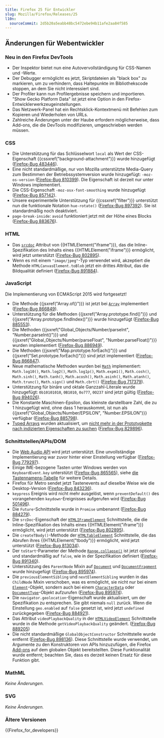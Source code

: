 ```yaml
---
title: Firefox 25 für Entwickler
slug: Mozilla/Firefox/Releases/25
l10n:
  sourceCommit: 2d5b20a5eabb48bc5472ebe94b11afe2aa84f585
---
```


## Änderungen für Webentwickler

### Neu in den Firefox DevTools

- Der Inspektor bietet nun eine Autovervollständigung für CSS-Namen und -Werte.
- Der Debugger ermöglicht es jetzt, Skriptdateien als "black box" zu markieren, um zu verhindern, dass Haltepunkte im Bibliothekscode stoppen, an dem Sie nicht interessiert sind.
- Der Profiler kann nun Profilergebnisse speichern und importieren. "Show Gecko Platform Data" ist jetzt eine Option in den Firefox-Entwicklerwerkzeugeinstellungen.
- Das Netzwerk-Panel hat ein Rechtsklick-Kontextmenü mit Befehlen zum Kopieren und Wiederholen von URLs.
- Zahlreiche Änderungen unter der Haube erfordern möglicherweise, dass Add-ons, die die DevTools modifizieren, umgeschrieben werden müssen.

### CSS

- Die Unterstützung für das Schlüsselwort `local` als Wert der CSS-Eigenschaft {{cssxref("background-attachment")}} wurde hinzugefügt ([Firefox-Bug 483446](https://bugzil.la/483446)).
- Eine nicht standardmäßige, nur von Mozilla unterstützte Media-Query zum Bestimmen der Betriebssystemversion wurde hinzugefügt: `-moz-os-version` ([Firefox-Bug 810399](https://bugzil.la/810399)). Die Eigenschaft ist derzeit nur unter Windows implementiert.
- Die CSS-Eigenschaft `-moz-osx-font-smoothing` wurde hinzugefügt ([Firefox-Bug 857142](https://bugzil.la/857142)).
- Unsere experimentelle Unterstützung für {{cssxref("filter")}} unterstützt nun die funktionale Notation `hue-rotate()` ([Firefox-Bug 897392](https://bugzil.la/897392)). Sie ist standardmäßig noch deaktiviert.
- `page-break-inside`: `avoid` funktioniert jetzt mit der Höhe eines Blocks ([Firefox-Bug 883676](https://bugzil.la/883676)).

### HTML

- Das [`srcdoc`](/de/docs/Web/HTML/Reference/Elements/iframe#srcdoc) Attribut von {{HTMLElement("iframe")}}, das die Inline-Spezifikation des Inhalts eines {{HTMLElement("iframe")}} ermöglicht, wird jetzt unterstützt ([Firefox-Bug 802895](https://bugzil.la/802895)).
- Wenn es mit einem `"image/jpeg"`-Typ verwendet wird, akzeptiert die Methode `HTMLCanvasElement.toBlob` jetzt ein drittes Attribut, das die Bildqualität definiert ([Firefox-Bug 891884](https://bugzil.la/891884)).

### JavaScript

Die Implementierung von ECMAScript 2015 wird fortgesetzt!

- Die Methode {{jsxref("Array.of()")}} ist jetzt bei [`Array`](/de/docs/Web/JavaScript/Reference/Global_Objects/Array) implementiert ([Firefox-Bug 866849](https://bugzil.la/866849)).
- Unterstützung für die Methoden {{jsxref("Array.prototype.find()")}} und {{jsxref("Array.prototype.findIndex()")}} wurde hinzugefügt ([Firefox-Bug 885553](https://bugzil.la/885553)).
- Die Methoden {{jsxref("Global_Objects/Number/parseInt", "Number.parseInt()")}} und {{jsxref("Global_Objects/Number/parseFloat", "Number.parseFloat()")}} wurden implementiert ([Firefox-Bug 886949](https://bugzil.la/886949)).
- Die Methoden {{jsxref("Map.prototype.forEach()")}} und {{jsxref("Set.prototype.forEach()")}} sind jetzt implementiert ([Firefox-Bug 866847](https://bugzil.la/866847)).
- Neue mathematische Methoden wurden bei [`Math`](/de/docs/Web/JavaScript/Reference/Global_Objects/Math) implementiert: `Math.log10()`, `Math.log2()`, `Math.log1p()`, `Math.expm1()`, `Math.cosh()`, `Math.sinh()`, `Math.tanh()`, `Math.acosh()`, `Math.asinh()`, `Math.atanh()`, `Math.trunc()`, `Math.sign()` und `Math.cbrt()` ([Firefox-Bug 717379](https://bugzil.la/717379)).
- Unterstützung für binäre und oktale Ganzzahl-Literale wurde hinzugefügt: `0b10101010`, `0B1010`, `0o777`, `0O237` sind jetzt gültig ([Firefox-Bug 894026](https://bugzil.la/894026)).
- Die Konstante Maschinen-Epsilon, das kleinste darstellbare Zahl, die zu 1 hinzugefügt wird, ohne dass 1 herauskommt, ist nun als {{jsxref("Global_Objects/Number/EPSILON", "Number.EPSILON")}} verfügbar ([Firefox-Bug 885798](https://bugzil.la/885798)).
- [Typed Arrays](/de/docs/Web/JavaScript/Reference/Global_Objects/TypedArray) wurden aktualisiert, um [nicht mehr in der Prototypkette nach indizierten Eigenschaften zu suchen](/de/docs/Web/JavaScript/Reference/Global_Objects/TypedArray#property_access) ([Firefox-Bug 829896](https://bugzil.la/829896)).

### Schnittstellen/APIs/DOM

- Die [Web Audio API](/de/docs/Web/API/Web_Audio_API) wird jetzt unterstützt. Eine unvollständige Implementierung war zuvor hinter einer Einstellung verfügbar ([Firefox-Bug 779297](https://bugzil.la/779297)).
- Einige IME-bezogene Tasten unter Windows werden von `KeyboardEvent.key` unterstützt ([Firefox-Bug 865565](https://bugzil.la/865565)), siehe [die Tastennamens-Tabelle](/de/docs/Web/API/UI_Events/Keyboard_event_key_values) für weitere Details.
- Firefox für Metro sendet jetzt Tastenevents auf dieselbe Weise wie die Desktop-Version ([Firefox-Bug 843236](https://bugzil.la/843236)).
- `keypress` Ereignis wird nicht mehr ausgelöst, wenn `preventDefault()` des vorangehenden `keydown`-Ereignisses aufgerufen wird ([Firefox-Bug 501496](https://bugzil.la/501496)).
- Die `Future`-Schnittstelle wurde in `Promise` umbenannt ([Firefox-Bug 884279](https://bugzil.la/884279)).
- Die `srcDoc`-Eigenschaft der [`HTMLIFrameElement`](/de/docs/Web/API/HTMLIFrameElement) Schnittstelle, die die Inline-Spezifikation des Inhalts eines {{HTMLElement("iframe")}} ermöglicht, wird jetzt unterstützt ([Firefox-Bug 802895](https://bugzil.la/802895)).
- Die `createTBody()`-Methode der [`HTMLTableElement`](/de/docs/Web/API/HTMLTableElement) Schnittstelle, die das Abrufen ihres {{HTMLElement("tbody")}} ermöglicht, wird jetzt unterstützt ([Firefox-Bug 813034](https://bugzil.la/813034)).
- Der `toStart`-Parameter der Methode [`Range.collapse()`](/de/docs/Web/API/Range/collapse) ist jetzt optional und standardmäßig auf `false`, wie in der Spezifikation definiert ([Firefox-Bug 891340](https://bugzil.la/891340)).
- Unterstützung des `ParentNode` Mixin auf [`Document`](/de/docs/Web/API/Document) und [`DocumentFragment`](/de/docs/Web/API/DocumentFragment) wurde hinzugefügt ([Firefox-Bug 895974](https://bugzil.la/895974)).
- Die `previousElementSibling` und `nextElementSibling` wurden in das `ChildNode` Mixin verschoben, was es ermöglicht, sie nicht nur bei einem [`Element`](/de/docs/Web/API/Element)-Objekt, sondern auch bei einem [`CharacterData`](/de/docs/Web/API/CharacterData) oder [`DocumentType`](/de/docs/Web/API/DocumentType)-Objekt aufzurufen ([Firefox-Bug 895974](https://bugzil.la/895974)).
- Die `navigator.geolocation`-Eigenschaft wurde aktualisiert, um der Spezifikation zu entsprechen. Sie gibt niemals `null` zurück. Wenn die Einstellung `geo.enabled` auf `false` gesetzt ist, wird jetzt `undefined` zurückgegeben ([Firefox-Bug 884921](https://bugzil.la/884921)).
- Das Attribut `videoPlaybackQuality` in der [`HTMLVideoElement`](/de/docs/Web/API/HTMLVideoElement) Schnittstelle wurde in die Methode `getVideoPlaybackQuality` geändert. ([Firefox-Bug 889205](https://bugzil.la/889205))
- Die nicht standardmäßige `GlobalObjectConstructor` Schnittstelle wurde entfernt ([Firefox-Bug 898136](https://bugzil.la/898136)). Diese Schnittstelle wurde verwendet, um Argumente zu den Konstruktoren von APIs hinzuzufügen, die Firefox [Add-ons](/de/docs/Mozilla/Add-ons) auf dem globalen Objekt bereitstellten. Diese Funktionalität wurde entfernt; beachten Sie, dass es derzeit keinen Ersatz für diese Funktion gibt.

### MathML

_Keine Änderungen._

### SVG

_Keine Änderungen._

### Ältere Versionen

{{Firefox_for_developers}}
